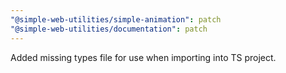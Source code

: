 ```yaml
---
"@simple-web-utilities/simple-animation": patch
"@simple-web-utilities/documentation": patch
---
```


Added missing types file for use when importing into TS project.
